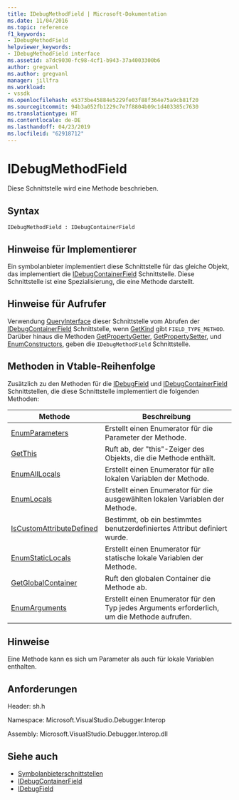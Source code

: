 ```yaml
---
title: IDebugMethodField | Microsoft-Dokumentation
ms.date: 11/04/2016
ms.topic: reference
f1_keywords:
- IDebugMethodField
helpviewer_keywords:
- IDebugMethodField interface
ms.assetid: a7dc9030-fc98-4cf1-b943-37a4003300b6
author: gregvanl
ms.author: gregvanl
manager: jillfra
ms.workload:
- vssdk
ms.openlocfilehash: e5373be45884e5229fe03f88f364e75a9cb81f20
ms.sourcegitcommit: 94b3a052fb1229c7e7f8804b09c1d403385c7630
ms.translationtype: HT
ms.contentlocale: de-DE
ms.lasthandoff: 04/23/2019
ms.locfileid: "62918712"
---
```

# <a name="idebugmethodfield"></a>IDebugMethodField
Diese Schnittstelle wird eine Methode beschrieben.

## <a name="syntax"></a>Syntax

```
IDebugMethodField : IDebugContainerField
```

## <a name="notes-for-implementers"></a>Hinweise für Implementierer
 Ein symbolanbieter implementiert diese Schnittstelle für das gleiche Objekt, das implementiert die [IDebugContainerField](../../../extensibility/debugger/reference/idebugcontainerfield.md) Schnittstelle. Diese Schnittstelle ist eine Spezialisierung, die eine Methode darstellt.

## <a name="notes-for-callers"></a>Hinweise für Aufrufer
 Verwendung [QueryInterface](/cpp/atl/queryinterface) dieser Schnittstelle vom Abrufen der [IDebugContainerField](../../../extensibility/debugger/reference/idebugcontainerfield.md) Schnittstelle, wenn [GetKind](../../../extensibility/debugger/reference/idebugfield-getkind.md) gibt `FIELD_TYPE_METHOD`. Darüber hinaus die Methoden [GetPropertyGetter](../../../extensibility/debugger/reference/idebugpropertyfield-getpropertygetter.md), [GetPropertySetter](../../../extensibility/debugger/reference/idebugpropertyfield-getpropertysetter.md), und [EnumConstructors](../../../extensibility/debugger/reference/idebugclassfield-enumconstructors.md), geben die `IDebugMethodField` Schnittstelle.

## <a name="methods-in-vtable-order"></a>Methoden in Vtable-Reihenfolge
 Zusätzlich zu den Methoden für die [IDebugField](../../../extensibility/debugger/reference/idebugfield.md) und [IDebugContainerField](../../../extensibility/debugger/reference/idebugcontainerfield.md) Schnittstellen, die diese Schnittstelle implementiert die folgenden Methoden:

|Methode|Beschreibung|
|------------|-----------------|
|[EnumParameters](../../../extensibility/debugger/reference/idebugmethodfield-enumparameters.md)|Erstellt einen Enumerator für die Parameter der Methode.|
|[GetThis](../../../extensibility/debugger/reference/idebugmethodfield-getthis.md)|Ruft ab, der "this"-Zeiger des Objekts, die die Methode enthält.|
|[EnumAllLocals](../../../extensibility/debugger/reference/idebugmethodfield-enumalllocals.md)|Erstellt einen Enumerator für alle lokalen Variablen der Methode.|
|[EnumLocals](../../../extensibility/debugger/reference/idebugmethodfield-enumlocals.md)|Erstellt einen Enumerator für die ausgewählten lokalen Variablen der Methode.|
|[IsCustomAttributeDefined](../../../extensibility/debugger/reference/idebugmethodfield-iscustomattributedefined.md)|Bestimmt, ob ein bestimmtes benutzerdefiniertes Attribut definiert wurde.|
|[EnumStaticLocals](../../../extensibility/debugger/reference/idebugmethodfield-enumstaticlocals.md)|Erstellt einen Enumerator für statische lokale Variablen der Methode.|
|[GetGlobalContainer](../../../extensibility/debugger/reference/idebugmethodfield-getglobalcontainer.md)|Ruft den globalen Container die Methode ab.|
|[EnumArguments](../../../extensibility/debugger/reference/idebugmethodfield-enumarguments.md)|Erstellt einen Enumerator für den Typ jedes Arguments erforderlich, um die Methode aufrufen.|

## <a name="remarks"></a>Hinweise
 Eine Methode kann es sich um Parameter als auch für lokale Variablen enthalten.

## <a name="requirements"></a>Anforderungen
 Header: sh.h

 Namespace: Microsoft.VisualStudio.Debugger.Interop

 Assembly: Microsoft.VisualStudio.Debugger.Interop.dll

## <a name="see-also"></a>Siehe auch
- [Symbolanbieterschnittstellen](../../../extensibility/debugger/reference/symbol-provider-interfaces.md)
- [IDebugContainerField](../../../extensibility/debugger/reference/idebugcontainerfield.md)
- [IDebugField](../../../extensibility/debugger/reference/idebugfield.md)